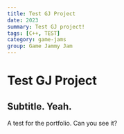 ```yaml
---
title: Test GJ Project
date: 2023
summary: Test GJ project!
tags: [C++, TEST]
category: game-jams
group: Game Jammy Jam
---
```


# Test GJ Project
## Subtitle. Yeah.

A test for the portfolio. Can you see it?